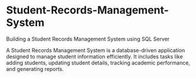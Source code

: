 # Student-Records-Management-System
Building a Student Records Management System using SQL Server

A Student  Records Management System is a database-driven application designed to manage student information efficiently. It includes tasks like adding students, updating student details, tracking academic performance, and generating reports.
